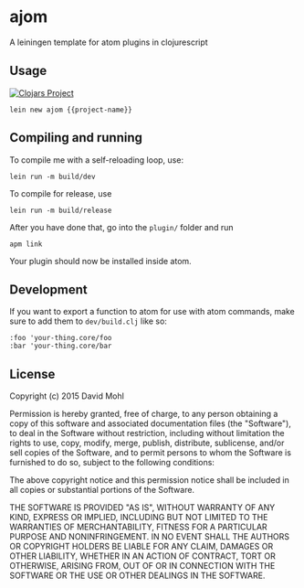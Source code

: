 # ajom

A leiningen template for atom plugins in clojurescript

## Usage

[![Clojars Project](http://clojars.org/ajom/lein-template/latest-version.svg)](http://clojars.org/ajom/lein-template)

```
lein new ajom {{project-name}}
```

## Compiling and running

To compile me with a self-reloading loop, use:

```
lein run -m build/dev
```

To compile for release, use
```
lein run -m build/release
```

After you have done that, go into the `plugin/` folder and run
```
apm link
```

Your plugin should now be installed inside atom.


## Development

If you want to export a function to atom for use with atom commands, make sure to add them to `dev/build.clj` like so:
```
:foo 'your-thing.core/foo
:bar 'your-thing.core/bar
```



## License

Copyright (c) 2015 David Mohl

Permission is hereby granted, free of charge, to any person obtaining a copy
of this software and associated documentation files (the "Software"), to deal
in the Software without restriction, including without limitation the rights
to use, copy, modify, merge, publish, distribute, sublicense, and/or sell
copies of the Software, and to permit persons to whom the Software is
furnished to do so, subject to the following conditions:

The above copyright notice and this permission notice shall be included in all
copies or substantial portions of the Software.

THE SOFTWARE IS PROVIDED "AS IS", WITHOUT WARRANTY OF ANY KIND, EXPRESS OR
IMPLIED, INCLUDING BUT NOT LIMITED TO THE WARRANTIES OF MERCHANTABILITY,
FITNESS FOR A PARTICULAR PURPOSE AND NONINFRINGEMENT. IN NO EVENT SHALL THE
AUTHORS OR COPYRIGHT HOLDERS BE LIABLE FOR ANY CLAIM, DAMAGES OR OTHER
LIABILITY, WHETHER IN AN ACTION OF CONTRACT, TORT OR OTHERWISE, ARISING FROM,
OUT OF OR IN CONNECTION WITH THE SOFTWARE OR THE USE OR OTHER DEALINGS IN THE
SOFTWARE.
